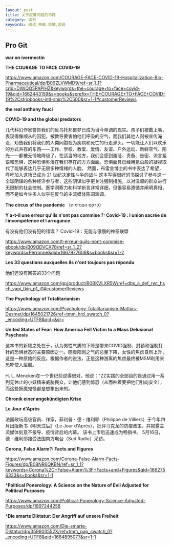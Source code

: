 ```yaml
---
layout: post
title: 关于疫情问题的书籍
category: 读书
keywords: 阅读,书单,疫情,疫苗
---
```


## Pro Git

**war on ivermectin** 

**THE COURAGE TO FACE COVID-19** 

https://www.amazon.com/COURAGE-FACE-COVID-19-Hospitalization-Bio-Pharmaceutical/dp/B09ZLVWMD9/ref=sr_1_1?crid=DIWQQ5PAPIHZ&keywords=the+courage+to+face+covid-19&qid=1662443159&s=books&sprefix=THE+COURAGE+TO+FACE+COVID-19%2Cstripbooks-intl-ship%2C500&sr=1-1#customerReviews 

**the real anthony fauci** 

**COVID-19 and the global predators** 

几代科幻作家警告我们的反乌托邦噩梦已成为当今单调的现实。孩子们被戴上嘴，表现得像顺从的囚犯，被教导要害怕他们呼吸的空气，而我们其他人则被宣传淹没，劝告我们将我们的人类同胞视为疾病和死亡的行走源头。一切能让人们以欢乐的方式共存的东西——工作、学校、教堂、爱情、友谊、户外运动、新鲜空气、阳光——都被无情地降级了。在适当的地方，我们会感到羞耻、责备、告密、流言蜚语和恐惧，这种恐惧弥漫在我们存在的方方面面。恐惧面具已经用昆虫般的凝视取代了能够表达几乎无限多种情绪的人脸。 然而，布雷金博士的书中表达了希望，呼吁加入这场已成为 21 世纪决定性斗争的战斗 这本写得很好的书探讨了参与这一全球阴谋的各种经济参与者，这些阴谋似乎更关注强制措施，以对温顺的群众进行无限制的社会控制。医学洞察力和科学断言非常详细，但很容易遵循并阐明真相，而不是如今许多人似乎在反刍的主流媒体陈词滥调。 

**The circus of the pandemic** （קרקס הפנדמיה） 

**Y a-t-il une erreur qu'ils n'ont pas commise ?: Covid-19 : l union sacrée de l incompétence et l arrogance** 

有没有他们没有犯的错误？ Covid-19：无能与傲慢的神圣联盟 

https://www.amazon.com/t-erreur-quils-nont-commise-ebook/dp/B09QDVCX78/ref=sr_1_2?keywords=Perronne&qid=1667977606&s=books&sr=1-2 

**Les 33 questions auxquelles** **ils** **n'ont** **toujours pas répondu** 

他们还没有回答的33个问题 

https://www.amazon.com/gp/product/B0BKVLXR5W/ref=dbs_a_def_rwt_hsch_vapi_tkin_p1_i0#customerReviews 

**The Psychology of Totalitarianism** 

https://www.amazon.com/Psychology-Totalitarianism-Mattias-Desmet/dp/1645021726/ref=tmm_hrd_swatch_0?_encoding=UTF8&qid=&sr= 

**United States of Fear: How America Fell Victim to a Mass Delusional Psychosis** 

这本书的新颖之处在于，认为男性气质的下降是带来COVID强制、封锁和强制打针的恐惧状态的主要原因之一。随着阳刚之气的总量下降，女性的焦虑自然上升，这是一种原始的反应。根据作者的说法，正是这种游离的焦虑最终被MSM利用来恐吓使人屈服。 

H. L. Mencken在一个世纪前说得很对，他说："ZZ实践的全部目的是通过用一系列无休止的小妖精来威胁民众，让他们感到惊恐（从而吵着要把他们引向安全），而这些妖魔鬼怪都是想象出来的。 

**Chronik einer angekündigten Krise** 

**Le Jour d'Après** 

法国政坛高级官员、作家，菲利普・德・维利耶（Philippe de Villiers）于今年四月出版新书《明天过后》（Le Jour d'Après），批评马克龙的防疫政策，并揭露主流媒体刻意不报导、疫情背后的内幕。 该书上市后迅速成为畅销书。 5月16日，德・维利耶接受法国南方电台（Sud Radio）采访。 

**Corona, False Alarm?: Facts and Figures** 

https://www.amazon.com/Corona-False-Alarm-Facts-Figures/dp/B08NR6QKBN/ref=sr_1_1?keywords=Corona%2C+False+Alarm%3F+Facts+and+Figures&qid=1662756333&s=books&sr=1-1 

***Political Ponerology: A Science on the Nature of Evil Adjusted for Political Purposes** 

https://www.amazon.com/Political-Ponerology-Science-Adjusted-Purposes/dp/1897244258 

***Die smarte Diktatur: Der Angriff auf unsere Freiheit** 

https://www.amazon.com/Die-smarte-Diktatur/dp/359603552X/ref=tmm_pap_swatch_0?_encoding=UTF8&qid=1664895077&sr=1-1 